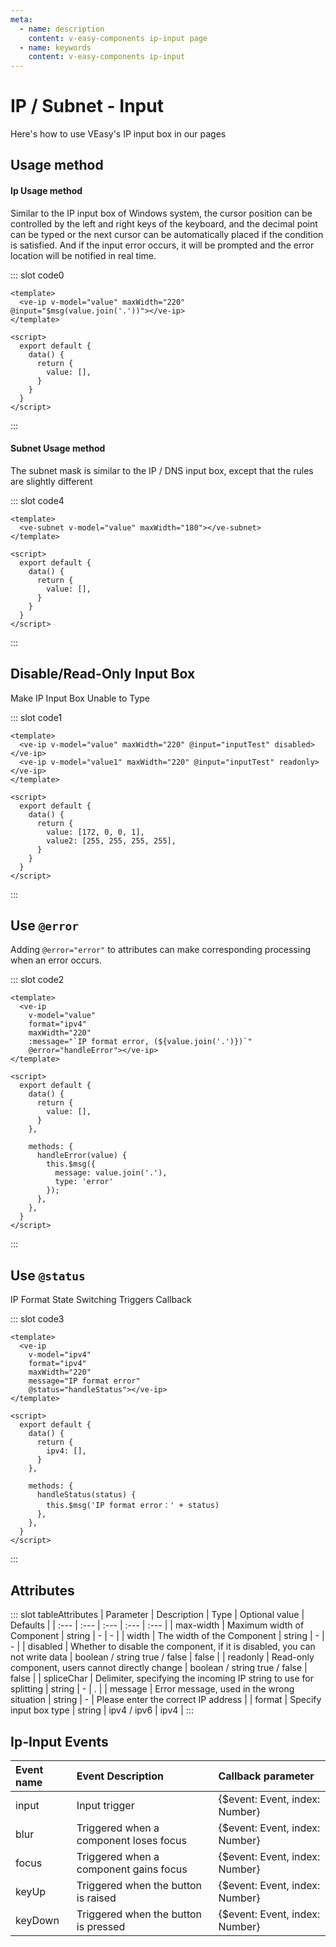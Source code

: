 ```yaml
---
meta:
  - name: description
    content: v-easy-components ip-input page
  - name: keywords
    content: v-easy-components ip-input
---
```


# IP / Subnet - Input

Here's how to use VEasy's IP input box in our pages

## Usage method

#### Ip Usage method

Similar to the IP input box of Windows system, the cursor position can be controlled by the left and right keys of the keyboard, and the decimal point can be typed or the next cursor can be automatically placed if the condition is satisfied. And if the input error occurs, it will be prompted and the error location will be notified in real time.

<div>
  <preview-code _id="0">
    <template #default>
      <ve-ip v-model="value" maxWidth="220" @input="$msg(value.join('.'))"></ve-ip>
    </template>
  </preview-code>
</div>

::: slot code0
```vue
<template>
  <ve-ip v-model="value" maxWidth="220" @input="$msg(value.join('.'))"></ve-ip>
</template>

<script>
  export default {
    data() {
      return {
        value: [],
      }
    }
  }
</script>
```
:::

#### Subnet Usage method

The subnet mask is similar to the IP / DNS input box, except that the rules are slightly different

<div>
  <preview-code _id="4">
    <template #default>
      <ve-subnet v-model="subnet" maxWidth="180"></ve-subnet>
    </template>
    <template #txt>
      <div>Note:
        <ul>
          <li>The subnet mask is different from the normal IP address, so the IP component and the Subnet component have certain behavioral differences. </li>
          <li>When the previous bit value of the subnet mask is not <em>255</em>, the latter bit can only be filled with one digit, and the previous bit must conform to the standard subnet mask rule. Otherwise, the error is directly indicated.</li>
        </ul>
      </div>
    </template>
  </preview-code>
</div>

::: slot code4
```vue
<template>
  <ve-subnet v-model="value" maxWidth="180"></ve-subnet>
</template>

<script>
  export default {
    data() {
      return {
        value: [],
      }
    }
  }
</script>
```
:::

## Disable/Read-Only Input Box

Make IP Input Box Unable to Type

<div>
  <preview-code _id="1">
    <template #default>
      <ve-ip v-model="value1" maxWidth="220" :disabled="true"></ve-ip>
      <ve-ip v-model="value2" maxWidth="220" :readonly="true"></ve-ip>
    </template>
  </preview-code>
</div>

::: slot code1
```vue
<template>
  <ve-ip v-model="value" maxWidth="220" @input="inputTest" disabled></ve-ip>
  <ve-ip v-model="value1" maxWidth="220" @input="inputTest" readonly></ve-ip>
</template>

<script>
  export default {
    data() {
      return {
        value: [172, 0, 0, 1],
        value2: [255, 255, 255, 255],
      }
    }
  }
</script>
```
:::

## Use `@error`

Adding `@error="error"` to attributes can make corresponding processing when an error occurs.

<div>
  <preview-code _id="2">
    <template #default>
      <ve-ip
        v-model="value3"
        format="ipv4"
        maxWidth="220"
        :message="`IP format error, (${value3.join('.')})`"
        @error="handleError"></ve-ip>
    </template>
  </preview-code>
</div>

::: slot code2
```vue
<template>
  <ve-ip
    v-model="value"
    format="ipv4"
    maxWidth="220"
    :message="`IP format error, (${value.join('.')})`"
    @error="handleError"></ve-ip>
</template>

<script>
  export default {
    data() {
      return {
        value: [],
      }
    },

    methods: {
      handleError(value) {
        this.$msg({
          message: value.join('.'),
          type: 'error'
        });
      },
    },
  }
</script>
```
:::

## Use `@status`

IP Format State Switching Triggers Callback

<div>
  <preview-code _id="3">
    <template #default>
      <ve-ip
        v-model="value4"
        format="ipv4"
        maxWidth="220"
        message="IP format error"
        @status="handleStatus"></ve-ip>
    </template>
  </preview-code>
</div>

::: slot code3
```vue
<template>
  <ve-ip
    v-model="ipv4"
    format="ipv4"
    maxWidth="220"
    message="IP format error"
    @status="handleStatus"></ve-ip>
</template>

<script>
  export default {
    data() {
      return {
        ipv4: [],
      }
    },

    methods: {
      handleStatus(status) {
        this.$msg('IP format error：' + status)
      },
    },
  }
</script>
```
:::

<script>
  export default {
    data() {
      return {
        value: [],
        value1: [172, 0, 0, 1],
        value2: [255, 255, 255, 255],
        value3: [],
        value4: [],
        subnet: [],
      }
    },

    methods: {
      handleError(value) {
        this.$msg({
          message: value.join('.'),
          type: 'error'
        });
      },

      handleStatus(status) {
        this.$msg('IP format error：' + status)
      },
    },
  }
</script>

## Attributes

<div-box _id="tableAttributes"></div-box>

::: slot tableAttributes
| Parameter | Description | Type | Optional value | Defaults |
| :--- | :--- | :--- | :--- | :--- |
| max-width | Maximum width of Component | string |	- |	- |
| width |	The width of the Component	| string | - | - |
| disabled | Whether to disable the component, if it is disabled, you can not write data | boolean / string	true / false | false |
| readonly | Read-only component, users cannot directly change |	boolean / string	true / false | false |
| spliceChar | Delimiter, specifying the incoming IP string to use for splitting | string | - | . |
| message	| Error message, used in the wrong situation	| string | - | Please enter the correct IP address |
| format | Specify input box type | string | ipv4 / ipv6 | ipv4 |
:::

## Ip-Input Events

| Event name | Event Description | Callback parameter |
| :--- | :--- | :--- |
| input | Input trigger | {$event: Event, index: Number} |
| blur | Triggered when a component loses focus | {$event: Event, index: Number} |
| focus | Triggered when a component gains focus | {$event: Event, index: Number} |
| keyUp | Triggered when the button is raised | {$event: Event, index: Number} |
| keyDown | Triggered when the button is pressed | {$event: Event, index: Number} |
